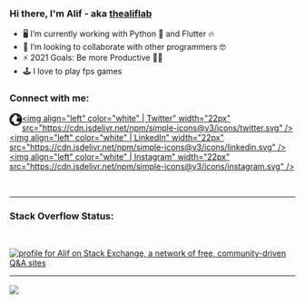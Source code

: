 ### Hi there, I'm Alif - aka [thealiflab][website] 

- 🖥️ I’m currently working with Python 🐍 and Flutter 🔥
- 👯 I’m looking to collaborate with other programmers 🤓
- ⚡ 2021 Goals: Be more Productive 💪🏻
- 🕹️ I love to play fps games


### Connect with me:

[<img align="left" color="white" width="22px" src="https://raw.githubusercontent.com/iconic/open-iconic/master/svg/globe.svg" />][website]
[<img align="left" color="white" | Twitter" width="22px" src="https://cdn.jsdelivr.net/npm/simple-icons@v3/icons/twitter.svg" />][twitter]
[<img align="left" color="white" | LinkedIn" width="22px" src="https://cdn.jsdelivr.net/npm/simple-icons@v3/icons/linkedin.svg" />][linkedin]
[<img align="left" color="white" | Instagram" width="22px" src="https://cdn.jsdelivr.net/npm/simple-icons@v3/icons/instagram.svg" />][instagram]

<br />


---
### Stack Overflow Status:

<br />

<a href="https://stackexchange.com/users/16179599"><img src="https://stackexchange.com/users/flair/16179599.png" width="208" height="58" alt="profile for Alif on Stack Exchange, a network of free, community-driven Q&amp;A sites" title="profile for Alif on Stack Exchange, a network of free, community-driven Q&amp;A sites"></a>

---

<a href="https://github.com/thealiflab?tab=repositories">
  <img align="center" src="https://github-readme-stats.anuraghazra1.vercel.app/api/top-langs/?username=thealiflab&theme=dark&hide_langs_below=0&title_color=FFF" />
</a>


[website]: https://ahmedalif.com
[twitter]: https://twitter.com/alif0920
[instagram]: https://www.instagram.com/aliflabofficial/
[linkedin]: https://www.linkedin.com/in/alif09/